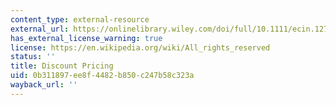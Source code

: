 ```yaml
---
content_type: external-resource
external_url: https://onlinelibrary.wiley.com/doi/full/10.1111/ecin.12774
has_external_license_warning: true
license: https://en.wikipedia.org/wiki/All_rights_reserved
status: ''
title: Discount Pricing
uid: 0b311897-ee8f-4482-b850-c247b58c323a
wayback_url: ''
---
```

